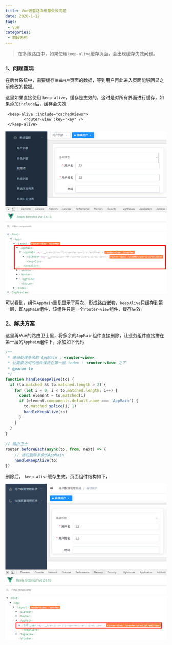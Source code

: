 ```yaml
---
title: Vue嵌套路由缓存失效问题
date: 2020-1-12
tags:
 - vue
categories:
 - 前段系列
---
```


> 在多级路由中，如果使用`keep-alive`缓存页面，会出现缓存失效问题。

### 1、问题重现

在后台系统中，需要缓存`编辑用户`页面的数据，等到用户再此进入页面能够回显之前修改的数据。

这里如果直接使用 `keep-alive`，缓存是生效的，这时是对所有界面进行缓存，如果添加`include`后，缓存会失效

```vue
 <keep-alive :include="cachedViews">
        <router-view :key="key" />
 </keep-alive>
```

![image-20210112150555740](img/image-20210112150555740.png)

可以看到，组件`AppMain`重复显示了两次，形成路由嵌套，`keepAlive`只缓存到第一层，即`AppMain`组件，该组件只是一个`router-view`组件，缓存失效。

### 2、解决方案

这里再Vue的路由卫士里，将多余的`AppMain`组件直接删除，让业务组件直接拼在第一层的`AppMain`组件下，添加如下代码

```js
/**
 * 递归处理多余的 AppMain : <router-view>，
 * 让需要访问的组件保持在第一层 index : <router-view> 之下
 * @param to
 */
function handleKeepAlive(to) {
  if (to.matched && to.matched.length > 2) {
    for (let i = 0; i < to.matched.length; i++) {
      const element = to.matched[i]
      if (element.components.default.name === 'AppMain') {
        to.matched.splice(i, 1)
        handleKeepAlive(to)
      }
    }
  }
}

// 路由卫士
router.beforeEach(async(to, from, next) => {
    // 递归删除多余的AppMain
    handleKeepAlive(to)
})
```

删除后， `keep-alive`缓存生效，页面组件结构如下，

![image-20210112151851165](img/image-20210112151851165.png)